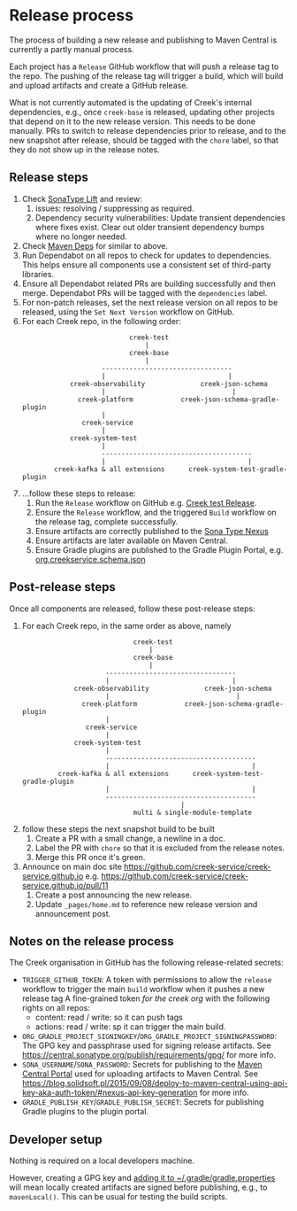 # Release process

The process of building a new release and publishing to Maven Central is currently a partly manual process.

Each project has a `Release` GitHub workflow that will push a release tag to the repo.
The pushing of the release tag will trigger a build, which will build and upload artifacts and create a GitHub release.

What is not currently automated is the updating of Creek's internal dependencies, e.g., once `creek-base` is released,
updating other projects that depend on it to the new release version. This needs to be done manually.
PRs to switch to release dependencies prior to release, and to the new snapshot after release,
should be tagged with the `chore` label, so that they do not show up in the release notes.

## Release steps

1. Check [SonaType Lift](https://lift.sonatype.com/results/github.com/creek-service) and review:
   1. issues: resolving / suppressing as required.
   2. Dependency security vulnerabilities: Update transient dependencies where fixes exist.
      Clear out older transient dependency bumps where no longer needed.
2. Check [Maven Deps](https://deps.dev/search?q=org.creekservice&system=maven&kind=PACKAGE) for similar to above.
3. Run Dependabot on all repos to check for updates to dependencies.
   This helps ensure all components use a consistent set of third-party libraries.
4. Ensure all Dependabot related PRs are building successfully and then merge.
   Dependabot PRs will be tagged with the `dependencies` label.
5. For non-patch releases, set the next release version on all repos to be released, using the `Set Next Version`
   workflow on GitHub.
6. For each Creek repo, in the following order:
    ```
                               creek-test
                                   |
                               creek-base
                                   |
                        ---------------------------------
                        |                               |
                creek-observability              creek-json-schema
                        |                                |
                  creek-platform            creek-json-schema-gradle-plugin
                        |                   
                   creek-service           
                        |
                creek-system-test
                        |
                        --------------------------------------
                        |                                    |
            creek-kafka & all extensions      creek-system-test-gradle-plugin
    ```
7. ...follow these steps to release:
    1. Run the `Release` workflow on GitHub e.g. [Creek test Release](https://github.com/creek-service/creek-test/actions/workflows/release.yml).
    2. Ensure the `Release` workflow, and the triggered `Build` workflow on the release tag, complete successfully.
    3. Ensure artifacts are correctly published to the [Sona Type Nexus](https://central.sonatype.com/search?q=org.creekservice)
    4. Ensure artifacts are later available on Maven Central.
    5. Ensure Gradle plugins are published to the Gradle Plugin Portal, e.g. [org.creekservice.schema.json](https://plugins.gradle.org/plugin/org.creekservice.schema.json)

## Post-release steps

Once all components are released, follow these post-release steps:

1. For each Creek repo, in the same order as above, namely
   ```
                               creek-test
                                   |
                               creek-base
                                   |
                        ---------------------------------
                        |                               |
                creek-observability              creek-json-schema
                        |                                |
                  creek-platform            creek-json-schema-gradle-plugin
                        |                   
                   creek-service           
                        |
                creek-system-test
                        |
                        --------------------------------------
                        |                                    |
            creek-kafka & all extensions      creek-system-test-gradle-plugin
                        |                                    |
                        --------------------------------------
                                           |
                               multi & single-module-template     
    ```
2. follow these steps the next snapshot build to be built
    1. Create a PR with a small change, a newline in a doc.
    2. Label the PR with `chore` so that it is excluded from the release notes.
    3. Merge this PR once it's green.
3. Announce on main doc site https://github.com/creek-service/creek-service.github.io
   e.g. https://github.com/creek-service/creek-service.github.io/pull/11
   1. Create a post announcing the new release.
   2. Update `_pages/home.md` to reference new release version and announcement post.

## Notes on the release process

The Creek organisation in GitHub has the following release-related secrets:
- `TRIGGER_GITHUB_TOKEN`: A token with permissions to allow the `release` workflow to trigger the main `build` workflow when it pushes a new release tag
  A fine-grained token _for the creek org_ with the following rights on all repos:
  - content: read / write: so it can push tags
  - actions: read / write: sp it can trigger the main build.
- `ORG_GRADLE_PROJECT_SIGNINGKEY`/`ORG_GRADLE_PROJECT_SIGNINGPASSWORD`: The GPG key and passphrase used for signing release artifacts.
  See https://central.sonatype.org/publish/requirements/gpg/ for more info.
- `SONA_USERNAME`/`SONA_PASSWORD`: Secrets for publishing to the [Maven Central Portal](https://central.sonatype.org/pages/ossrh-eol/) used for uploading artifacts to Maven Central.
  See https://blog.solidsoft.pl/2015/09/08/deploy-to-maven-central-using-api-key-aka-auth-token/#nexus-api-key-generation for more info.
- `GRADLE_PUBLISH_KEY`/`GRADLE_PUBLISH_SECRET`: Secrets for publishing Gradle plugins to the plugin portal.

## Developer setup

Nothing is required on a local developers machine.

However, creating a GPG key and [adding it to ~/.gradle/gradle.properties](https://central.sonatype.org/publish/publish-gradle/#credentials)
will mean locally created artifacts are signed before publishing, e.g., to `mavenLocal()`.
This can be usual for testing the build scripts.
